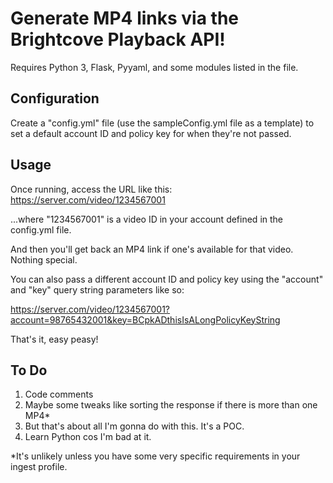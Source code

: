 # Generate MP4 links via the Brightcove Playback API!

Requires Python 3, Flask, Pyyaml, and some modules listed in the file.

## Configuration
Create a "config.yml" file (use the sampleConfig.yml file as a template) to set a default account ID and policy key for when they're not passed.

## Usage
Once running, access the URL like this:
https://server.com/video/1234567001

...where "1234567001" is a video ID in your account defined in the config.yml file.

And then you'll get back an MP4 link if one's available for that video. Nothing special.

You can also pass a different account ID and policy key using the "account" and "key" query string parameters like so:

https://server.com/video/1234567001?account=98765432001&key=BCpkADthisIsALongPolicyKeyString

That's it, easy peasy!

## To Do
1. Code comments
2. Maybe some tweaks like sorting the response if there is more than one MP4* 
3. But that's about all I'm gonna do with this. It's a POC.
9. Learn Python cos I'm bad at it.


*It's unlikely unless you have some very specific requirements in your ingest profile.
